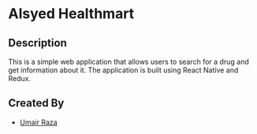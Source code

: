 # Alsyed Healthmart

## Description

This is a simple web application that allows users to search for a drug and get information about it. The application is built using React Native and Redux.

## Created By

- [Umair Raza](https://github.com/umairraza96)
